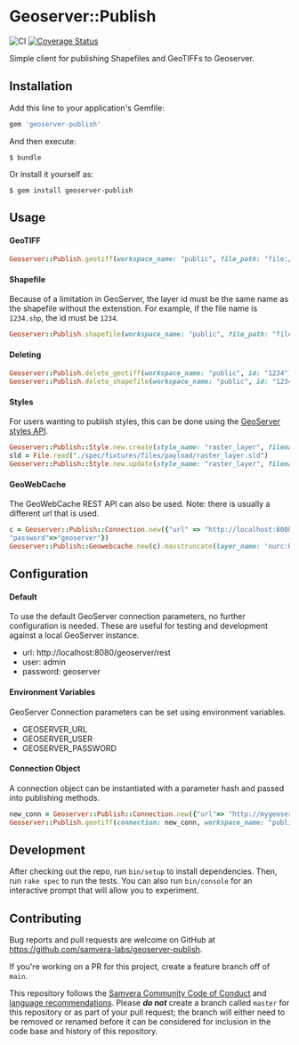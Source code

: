 # Geoserver::Publish

![CI](https://github.com/samvera-labs/geoserver-publish/actions/workflows/ruby.yml/badge.svg)
[![Coverage Status](https://img.shields.io/badge/coverage-100%25-brightgreen)](https://github.com/samvera-labs/geoserver-publish/blob/da3eef51705eea8e3c14ff0b88aea70064b979d4/spec/spec_helper.rb#L13)

Simple client for publishing Shapefiles and GeoTIFFs to Geoserver.

## Installation

Add this line to your application's Gemfile:

```ruby
gem 'geoserver-publish'
```

And then execute:

    $ bundle

Or install it yourself as:

    $ gem install geoserver-publish

## Usage

#### GeoTIFF

```ruby
Geoserver::Publish.geotiff(workspace_name: "public", file_path: "file:///path/on/geoserver/raster.tif", id: "1234", title: "GeoTiff Title")
```

#### Shapefile

Because of a limitation in GeoServer, the layer id  must be the same name as the shapefile without the extenstion. For example, if the file name is `1234.shp`, the id must be `1234`.

```ruby
Geoserver::Publish.shapefile(workspace_name: "public", file_path: "file:///path/on/geoserver/1234.shp", id: "1234", title: "Shapefile Title")
```

#### Deleting

```Ruby
Geoserver::Publish.delete_geotiff(workspace_name: "public", id: "1234")
Geoserver::Publish.delete_shapefile(workspace_name: "public", id: "1234")
```

#### Styles

For users wanting to publish styles, this can be done using the [GeoServer styles API](https://docs.geoserver.org/latest/en/api/#1.0.0/styles.yaml).

```ruby
Geoserver::Publish::Style.new.create(style_name: "raster_layer", filename: "raster_layer.sld")
sld = File.read("./spec/fixtures/files/payload/raster_layer.sld")
Geoserver::Publish::Style.new.update(style_name: "raster_layer", filename: "raster_layer.sld", payload: sld)
```

#### GeoWebCache

The GeoWebCache REST API can also be used. Note: there is usually a different url that is used.

```ruby
c = Geoserver::Publish::Connection.new({"url" => "http://localhost:8080/geoserver/gwc/rest", "user"=>"admin",
"password"=>"geoserver"})
Geoserver::Publish::Geowebcache.new(c).masstruncate(layer_name: 'nurc:Pk50095')
```

## Configuration

#### Default

To use the default GeoServer connection parameters, no further configuration is needed. These are useful for testing and development against a local GeoServer instance.

 - url: http://localhost:8080/geoserver/rest
 - user: admin
 - password: geoserver


#### Environment Variables

GeoServer Connection parameters can be set using environment variables.

  - GEOSERVER_URL
  - GEOSERVER_USER
  - GEOSERVER_PASSWORD

#### Connection Object

A connection object can be instantiated with a parameter hash and passed into publishing methods.

```ruby
new_conn = Geoserver::Publish::Connection.new({"url"=> "http://mygeoserver.com:8181/geoserver/rest", "user" => "admin_user", "password" => "supersecret"})
Geoserver::Publish.geotiff(connection: new_conn, workspace_name: "public", file_path: "file:///path/on/geoserver/raster.tif", id: "1234", title: "GeoTiff Title")
```

## Development

After checking out the repo, run `bin/setup` to install dependencies. Then, run `rake spec` to run the tests. You can also run `bin/console` for an interactive prompt that will allow you to experiment.

## Contributing

Bug reports and pull requests are welcome on GitHub at https://github.com/samvera-labs/geoserver-publish.

If you're working on a PR for this project, create a feature branch off of `main`. 

This repository follows the [Samvera Community Code of Conduct](https://samvera.atlassian.net/wiki/spaces/samvera/pages/405212316/Code+of+Conduct) and [language recommendations](https://github.com/samvera/maintenance/blob/main/templates/CONTRIBUTING.md#language).  Please ***do not*** create a branch called `master` for this repository or as part of your pull request; the branch will either need to be removed or renamed before it can be considered for inclusion in the code base and history of this repository.

